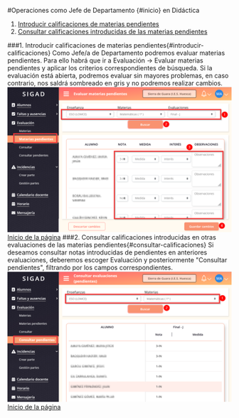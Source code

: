 #Operaciones como Jefe de Departamento {#inicio} en Didáctica 
  
1. [Introducir calificaciones de materias pendientes](#introducir-calificaciones)  
2. [Consultar calificaciones introducidas de las materias pendientes](#consultar-calificaciones)  

###1. Introducir calificaciones de materias pendientes{#introducir-calificaciones} 
Como Jefe/a de Departamento podremos evaluar materias pendientes. Para ello habrá que ir a Evaluación -> Evaluar materias pendientes y aplicar los criterios correspondientes de búsqueda. Si la evaluación está abierta,  podremos evaluar sin mayores problemas, en caso contrario, nos saldrá sombreado en gris y no podremos realizar cambios.   
![Introducir calificaciones](https://raw.githubusercontent.com/catedu/curso-basico-sigad/master/img/didactica/jdepartamento/evaluar_pendientes/evaluar_pendientes.png) 
[Inicio de la página](#inicio)
###2. Consultar calificaciones introducidas en otras evaluaciones de las materias pendientes{#consultar-calificaciones}
Si deseamos consultar notas introducidas de pendientes en anteriores evaluaciones, deberemos escoger Evaluación y posteriormente "Consultar pendientes", filtrando por los campos correspondientes.  
![Consultar calificaciones](https://raw.githubusercontent.com/catedu/curso-basico-sigad/master/img/didactica/jdepartamento/consultar_pendientes/consultar_pendientes.png) 
[Inicio de la página](#inicio)